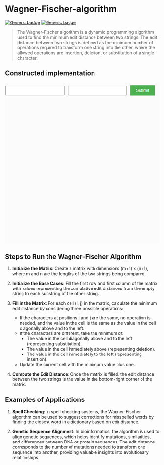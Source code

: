 # Wagner-Fischer-algorithm #
[![Generic badge](https://img.shields.io/badge/languge-english-blue.svg)](https://shields.io/)
[![Generic badge](https://img.shields.io/badge/basic%20algorithm%20implementation-8A2BE2)](https://www.shields.io/)

> The Wagner-Fischer algorithm is a dynamic programming algorithm used to find the minimum edit distance between two strings. The edit distance between two strings is defined as the minimum number of operations required to transform one string into the other, where the allowed operations are insertion, deletion, or substitution of a single character.

## **Constructed implementation** ## 
<p align="center">
  <img src="https://github.com/MariuszAndziak/Wagner-Fischer-algorithm/blob/main/anim.webp" alt="Animation of the algorithm">
</p>

## **Steps to Run the Wagner-Fischer Algorithm** ##

1. **Initialize the Matrix**: Create a matrix with dimensions (m+1) x (n+1), where m and n are the lengths of the two strings being compared.

2. **Initialize the Base Cases**: Fill the first row and first column of the matrix with values representing the cumulative edit distances from the empty string to each substring of the other string.

3. **Fill in the Matrix**: For each cell (i, j) in the matrix, calculate the minimum edit distance by considering three possible operations:
   - If the characters at positions i and j are the same, no operation is needed, and the value in the cell is the same as the value in the cell diagonally above and to the left.
   - If the characters are different, take the minimum of:
     - The value in the cell diagonally above and to the left (representing substitution).
     - The value in the cell immediately above (representing deletion).
     - The value in the cell immediately to the left (representing insertion).
   - Update the current cell with the minimum value plus one.

4. **Compute the Edit Distance**: Once the matrix is filled, the edit distance between the two strings is the value in the bottom-right corner of the matrix.

## **Examples of Applications** ##

1. **Spell Checking**: In spell checking systems, the Wagner-Fischer algorithm can be used to suggest corrections for misspelled words by finding the closest word in a dictionary based on edit distance.

2. **Genetic Sequence Alignment**: In bioinformatics, the algorithm is used to align genetic sequences, which helps identify mutations, similarities, and differences between DNA or protein sequences. The edit distance corresponds to the number of mutations needed to transform one sequence into another, providing valuable insights into evolutionary relationships.
